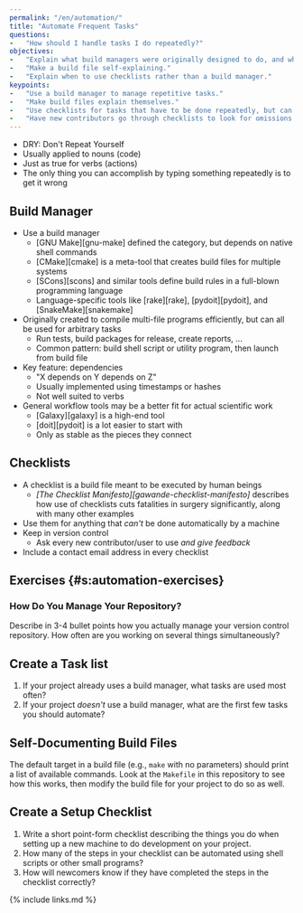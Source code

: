 ```yaml
---
permalink: "/en/automation/"
title: "Automate Frequent Tasks"
questions:
-   "How should I handle tasks I do repeatedly?"
objectives:
-   "Explain what build managers were originally designed to do, and what else they are now used to do."
-   "Make a build file self-explaining."
-   "Explain when to use checklists rather than a build manager."
keypoints:
-   "Use a build manager to manage repetitive tasks."
-   "Make build files explain themselves."
-   "Use checklists for tasks that have to be done repeatedly, but can't be done by a computer."
-   "Have new contributors go through checklists to look for omissions and inaccuracies."
---
```


-   DRY: Don't Repeat Yourself
-   Usually applied to nouns (code)
-   Just as true for verbs (actions)
-   The only thing you can accomplish by typing something repeatedly is to get it wrong

## Build Manager

-   Use a build manager
    -   [GNU Make][gnu-make] defined the category, but depends on native shell commands
    -   [CMake][cmake] is a meta-tool that creates build files for multiple systems
    -   [SCons][scons] and similar tools define build rules in a full-blown programming language
    -   Language-specific tools like [rake][rake], [pydoit][pydoit], and [SnakeMake][snakemake]
-   Originally created to compile multi-file programs efficiently, but can all be used for arbitrary tasks
    -   Run tests, build packages for release, create reports, ...
    -   Common pattern: build shell script or utility program, then launch from build file
-   Key feature: dependencies
    -   "X depends on Y depends on Z"
    -   Usually implemented using timestamps or hashes
    -   Not well suited to verbs
-   General workflow tools may be a better fit for actual scientific work
    -   [Galaxy][galaxy] is a high-end tool
    -   [doit][pydoit] is a lot easier to start with
    -   Only as stable as the pieces they connect

## Checklists

-   A checklist is a build file meant to be executed by human beings
    -   *[The Checklist Manifesto][gawande-checklist-manifesto]*
        describes how use of checklists cuts fatalities in surgery significantly,
        along with many other examples
-   Use them for anything that *can't* be done automatically by a machine
-   Keep in version control
    -   Ask every new contributor/user to use *and give feedback*
-   Include a contact email address in every checklist

## Exercises {#s:automation-exercises}

### How Do You Manage Your Repository?

Describe in 3-4 bullet points how you actually manage your version control repository.
How often are you working on several things simultaneously?

## Create a Task list

1.  If your project already uses a build manager,
    what tasks are used most often?
2.  If your project *doesn't* use a build manager,
    what are the first few tasks you should automate?

## Self-Documenting Build Files

The default target in a build file (e.g., `make` with no parameters)
should print a list of available commands.
Look at the `Makefile` in this repository to see how this works,
then modify the build file for your project to do so as well.

## Create a Setup Checklist

1.  Write a short point-form checklist describing the things you do
    when setting up a new machine to do development on your project.
2.  How many of the steps in your checklist can be automated using shell scripts or other small programs?
3.  How will newcomers know if they have completed the steps in the checklist correctly?

{% include links.md %}
